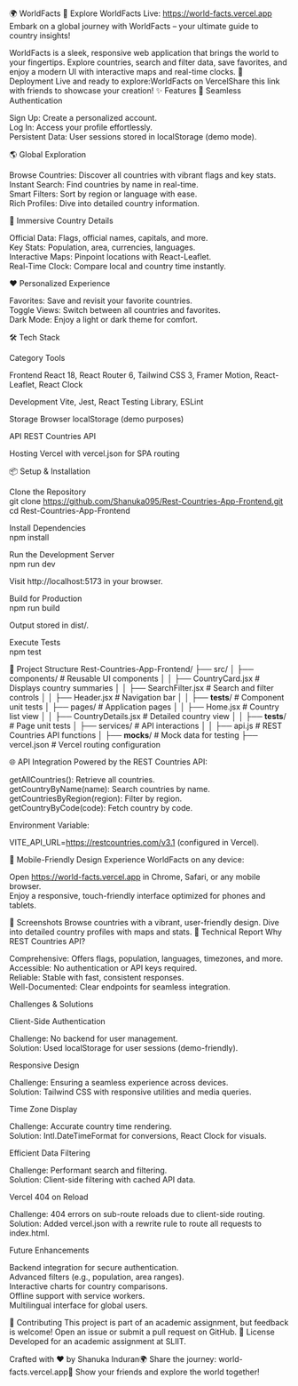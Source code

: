 🌍 WorldFacts
🌟 Explore WorldFacts Live: https://world-facts.vercel.app
Embark on a global journey with WorldFacts – your ultimate guide to country insights!

WorldFacts is a sleek, responsive web application that brings the world to your fingertips. Explore countries, search and filter data, save favorites, and enjoy a modern UI with interactive maps and real-time clocks.
🚀 Deployment
Live and ready to explore:WorldFacts on VercelShare this link with friends to showcase your creation!
✨ Features
🔐 Seamless Authentication

Sign Up: Create a personalized account.  
Log In: Access your profile effortlessly.  
Persistent Data: User sessions stored in localStorage (demo mode).

🌎 Global Exploration

Browse Countries: Discover all countries with vibrant flags and key stats.  
Instant Search: Find countries by name in real-time.  
Smart Filters: Sort by region or language with ease.  
Rich Profiles: Dive into detailed country information.

📍 Immersive Country Details

Official Data: Flags, official names, capitals, and more.  
Key Stats: Population, area, currencies, languages.  
Interactive Maps: Pinpoint locations with React-Leaflet.  
Real-Time Clock: Compare local and country time instantly.

❤️ Personalized Experience

Favorites: Save and revisit your favorite countries.  
Toggle Views: Switch between all countries and favorites.  
Dark Mode: Enjoy a light or dark theme for comfort.

🛠️ Tech Stack



Category
Tools



Frontend
React 18, React Router 6, Tailwind CSS 3, Framer Motion, React-Leaflet, React Clock


Development
Vite, Jest, React Testing Library, ESLint


Storage
Browser localStorage (demo purposes)


API
REST Countries API


Hosting
Vercel with vercel.json for SPA routing


📦 Setup & Installation

Clone the Repository  
git clone https://github.com/Shanuka095/Rest-Countries-App-Frontend.git
cd Rest-Countries-App-Frontend


Install Dependencies  
npm install


Run the Development Server  
npm run dev

Visit http://localhost:5173 in your browser.

Build for Production  
npm run build

Output stored in dist/.

Execute Tests  
npm test



📂 Project Structure
Rest-Countries-App-Frontend/
├── src/
│   ├── components/              # Reusable UI components
│   │   ├── CountryCard.jsx      # Displays country summaries
│   │   ├── SearchFilter.jsx     # Search and filter controls
│   │   ├── Header.jsx           # Navigation bar
│   │   ├── __tests__/           # Component unit tests
│   ├── pages/                   # Application pages
│   │   ├── Home.jsx             # Country list view
│   │   ├── CountryDetails.jsx   # Detailed country view
│   │   ├── __tests__/           # Page unit tests
│   ├── services/                # API interactions
│   │   ├── api.js               # REST Countries API functions
│   ├── __mocks__/               # Mock data for testing
├── vercel.json                  # Vercel routing configuration

🌐 API Integration
Powered by the REST Countries API:  

getAllCountries(): Retrieve all countries.  
getCountryByName(name): Search countries by name.  
getCountriesByRegion(region): Filter by region.  
getCountryByCode(code): Fetch country by code.

Environment Variable:  

VITE_API_URL=https://restcountries.com/v3.1 (configured in Vercel).

📱 Mobile-Friendly Design
Experience WorldFacts on any device:  

Open https://world-facts.vercel.app in Chrome, Safari, or any mobile browser.  
Enjoy a responsive, touch-friendly interface optimized for phones and tablets.

📸 Screenshots
Browse countries with a vibrant, user-friendly design.
Dive into detailed country profiles with maps and stats.
📝 Technical Report
Why REST Countries API?

Comprehensive: Offers flags, population, languages, timezones, and more.  
Accessible: No authentication or API keys required.  
Reliable: Stable with fast, consistent responses.  
Well-Documented: Clear endpoints for seamless integration.

Challenges & Solutions

Client-Side Authentication  

Challenge: No backend for user management.  
Solution: Used localStorage for user sessions (demo-friendly).


Responsive Design  

Challenge: Ensuring a seamless experience across devices.  
Solution: Tailwind CSS with responsive utilities and media queries.


Time Zone Display  

Challenge: Accurate country time rendering.  
Solution: Intl.DateTimeFormat for conversions, React Clock for visuals.


Efficient Data Filtering  

Challenge: Performant search and filtering.  
Solution: Client-side filtering with cached API data.


Vercel 404 on Reload  

Challenge: 404 errors on sub-route reloads due to client-side routing.  
Solution: Added vercel.json with a rewrite rule to route all requests to index.html.



Future Enhancements

Backend integration for secure authentication.  
Advanced filters (e.g., population, area ranges).  
Interactive charts for country comparisons.  
Offline support with service workers.  
Multilingual interface for global users.

🤝 Contributing
This project is part of an academic assignment, but feedback is welcome! Open an issue or submit a pull request on GitHub.
📜 License
Developed for an academic assignment at SLIIT.

Crafted with ❤️ by Shanuka Induran🌍 Share the journey: world-facts.vercel.app📢 Show your friends and explore the world together!
